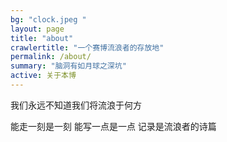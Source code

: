 ```yaml
---
bg: "clock.jpeg "
layout: page
title: "about"
crawlertitle: "一个赛博流浪者的存放地"
permalink: /about/
summary: "脑洞有如月球之深坑"
active: 关于本博
---
```


我们永远不知道我们将流浪于何方

能走一刻是一刻
能写一点是一点
记录是流浪者的诗篇
